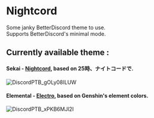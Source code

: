 # **Nightcord**
Some janky BetterDiscord theme to use.  
Supports BetterDiscord's minimal mode.  

## Currently available theme :

#### Sekai - [Nightcord](https://github.com/seilent/nightcord/tree/main/sekai), based on **25時、ナイトコードで**.
![DiscordPTB_gOLy08ILUW](https://user-images.githubusercontent.com/88354811/128546553-edb5f170-c5c4-44d8-8fa6-2b3473aace61.png)


#### Elemental - [Electro](https://github.com/seilent/nightcord/tree/main/elemental), based on Genshin's element colors.
![DiscordPTB_xPKB6MJl2I](https://user-images.githubusercontent.com/88354811/128546525-7eda57b8-c630-431c-800e-aa2d726363fb.png)

